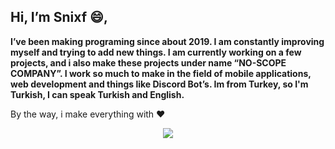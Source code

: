 ## Hi, I’m Snixf 😄,

**I’ve been making programing since about 2019. I am constantly improving myself and trying to add new things. I am currently working on a few projects, and i also make these projects under name “NO-SCOPE COMPANY”. I work so much to make in the field of mobile applications, web development and things like Discord Bot’s. Im from Turkey, so I'm Turkish, I can speak Turkish and English.**


By the way, i make everything with ❤

<p align="center">
  <a href="https://discord.com/users/801508376491327518">
     <img src="https://discord.c99.nl/widget/theme-4/456857241593708554.png"/>
       </a>
</p>
